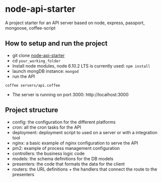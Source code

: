 # node-api-starter
A project starter for an API server based on node, express, passport, mongoose, coffee-script


## How to setup and run the project
- git clone [node-api-starter](git@github.com:eperico/node-api-starter.git)
- cd `your_working_folder`
- Install node modules, node 6.10.2 LTS is currently used:
`npm install`
- launch mongDB instance:
`mongod`
- run the API
```
coffee servers/api.coffee
```
- The server is running on port 3000:
http://localhost:3000


## Project structure
- config:      the configuration for the different platforms
- cron:        all the cron tasks for the API
- deployment:  deployment script to used on a server or with a integration tool
- nginx:       a basic example of nginx configuration to serve the API
- pm2:         example of process management configuration
- controllers: the business logic code
- models:      the schema definitions for the DB models
- presenters:  the code that formats the data for the client
- routers:     the URL definitions + the handlers that connect the route to the presenters

